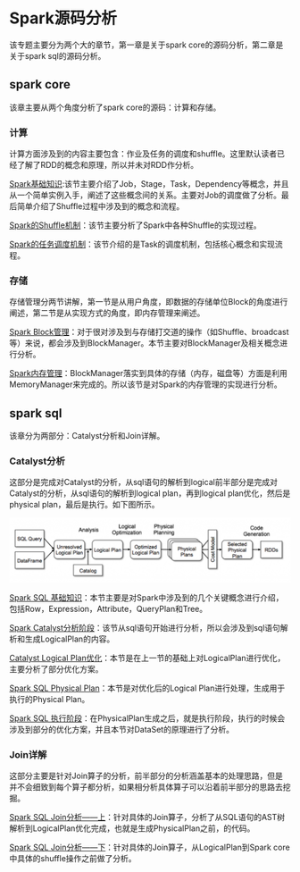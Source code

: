 # Spark源码分析

该专题主要分为两个大的章节，第一章是关于spark core的源码分析，第二章是关于spark sql的源码分析。

## spark core

该章主要从两个角度分析了spark core的源码：计算和存储。

### 计算

计算方面涉及到的内容主要包含：作业及任务的调度和shuffle。这里默认读者已经了解了RDD的概念和原理，所以并未对RDD作分析。

[Spark基础知识][1]:该节主要介绍了Job，Stage，Task，Dependency等概念，并且从一个简单实例入手，阐述了这些概念间的关系。主要对Job的调度做了分析。最后简单介绍了Shuffle过程中涉及到的概念和流程。

[Spark的Shuffle机制][2]：该节主要分析了Spark中各种Shuffle的实现过程。

[Spark的任务调度机制][3]：该节介绍的是Task的调度机制，包括核心概念和实现流程。

### 存储

存储管理分两节讲解，第一节是从用户角度，即数据的存储单位Block的角度进行阐述，第二节是从实现方式的角度，即内存管理来阐述。

[Spark Block管理][4]：对于很对涉及到与存储打交道的操作（如Shuffle、broadcast等）来说，都会涉及到BlockManager。本节主要对BlockManager及相关概念进行分析。

[Spark内存管理][5]：BlockManager落实到具体的存储（内存，磁盘等）方面是利用MemoryManager来完成的。所以该节是对Spark的内存管理的实现进行分析。

## spark sql

该章分为两部分：Catalyst分析和Join详解。

### Catalyst分析

这部分是完成对Catalyst的分析，从sql语句的解析到logical前半部分是完成对Catalyst的分析，从sql语句的解析到logical plan，再到logical plan优化，然后是physical plan，最后是执行。如下图所示。

![Catalyst实现][Catalyst]

[Spark SQL 基础知识][7]：本节主要是对Spark中涉及到的几个关键概念进行介绍，包括Row，Expression，Attribute，QueryPlan和Tree。

[Spark Catalyst分析阶段][6]：该节从sql语句开始进行分析，所以会涉及到sql语句解析和生成LogicalPlan的内容。

[Catalyst Logical Plan优化][8]：本节是在上一节的基础上对LogicalPlan进行优化，主要分析了部分优化方案。

[Spark SQL Physical Plan][9]：本节是对优化后的Logical Plan进行处理，生成用于执行的Physical Plan。

[Spark SQL 执行阶段][10]：在PhysicalPlan生成之后，就是执行阶段，执行的时候会涉及到部分的优化方案，并且本节对DataSet的原理进行了分析。

### Join详解

这部分主要是针对Join算子的分析，前半部分的分析涵盖基本的处理思路，但是并不会细致到每个算子都分析，如果相分析具体算子可以沿着前半部分的思路去挖掘。

[Spark SQL Join分析——上][11]：针对具体的Join算子，分析了从SQL语句的AST树解析到LogicalPlan优化完成，也就是生成PhysicalPlan之前，的代码。

[Spark SQL Join分析——下][12]：针对具体的Join算子，从LogicalPlan到Spark core中具体的shuffle操作之前做了分析。

[1]:https://github.com/spafka/spark/tree/master/MDZ/3rd/analysis/core/spark_shuffle.md
[2]:https://github.com/spafka/spark/tree/master/MDZ/3rd/analysis/core/spark_sort_shuffle.md
[3]:https://github.com/spafka/spark/tree/master/MDZ/3rd/analysis/core/task_schedule.md
[4]:https://github.com/spafka/spark/tree/master/MDZ/3rd/analysis/core/block_manager.md
[5]:https://github.com/spafka/spark/tree/master/MDZ/3rd/analysis/core/memory_manager.md
[6]:https://github.com/spafka/spark/tree/master/MDZ/3rd/analysis/sql/spark_sql_parser.md
[7]:https://github.com/spafka/spark/tree/master/MDZ/3rd/analysis/sql/spark_sql_preparation.md
[8]:https://github.com/spafka/spark/tree/master/MDZ/3rd/analysis/sql/spark_sql_optimize.md
[9]:https://github.com/spafka/spark/tree/master/MDZ/3rd/analysis/sql/spark_sql_physicalplan.md
[10]:https://github.com/spafka/spark/tree/master/MDZ/3rd/analysis/sql/spark_sql_execution.md
[11]:https://github.com/spafka/spark/tree/master/MDZ/3rd/analysis/sql/spark_sql_join_1.md
[12]:https://github.com/spafka/spark/tree/master/MDZ/3rd/analysis/sql/spark_sql_join_2.md
[Catalyst]:pic/Catalyst-Optimizer-diagram.png
